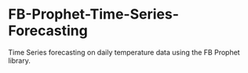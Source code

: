 # FB-Prophet-Time-Series-Forecasting
Time Series forecasting on daily temperature data using the FB Prophet library.
